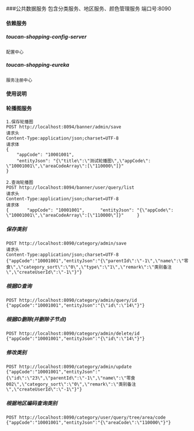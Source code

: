 ###公共数据服务
    包含分类服务、地区服务、颜色管理服务
    端口号:8090
    

#### 依赖服务

##### toucan-shopping-config-server

    配置中心
    
##### toucan-shopping-eureka
    
    服务注册中心


#### 使用说明
    
#### 轮播图服务

    1.保存轮播图
    POST http://localhost:8094/banner/admin/save
    请求头
    Content-Type:application/json;charset=UTF-8
    请求体
    {
    	"appCode": "10001001",
    	"entityJson": "{\"title\":\"测试轮播图\",\"appCode\": \"10001001\",\"areaCodeArray\":[\"110000\"]}"
    }
    
    2.查询轮播图
    POST http://localhost:8094/banner/user/query/list
    请求头
    Content-Type:application/json;charset=UTF-8
    请求体
    {     	"appCode": "10001001",     	"entityJson": "{\"appCode\": \"10001001\",\"areaCodeArray\":[\"110000\"]}"     }
    
##### 保存类别
    
    POST http://localhost:8090/category/admin/save
    请求头
    Content-Type:application/json;charset=UTF-8
    {"appCode":"10001001","entityJson":"{\"parentId\":\"-1\",\"name\":\"零食\",\"category_sort\":\"0\",\"type\":\"1\",\"remark\":\"类别备注\",\"createUserId\":\"-1\"}"}


##### 根据ID查询

    POST http://localhost:8090/category/admin/query/id
    {"appCode":"10001001","entityJson":"{\"id\":\"14\"}"}

##### 根据ID删除(并删除子节点)

    POST http://localhost:8090/category/admin/delete/id
    {"appCode":"10001001","entityJson":"{\"id\":\"14\"}"}
    
##### 修改类别

    POST http://localhost:8090/category/admin/update
    {"appCode":"10001001","entityJson":"{\"id\":\"23\",\"parentId\":\"-1\",\"name\":\"零食002\",\"category_sort\":\"0\",\"remark\":\"类别备注\",\"createUserId\":\"-1\"}"}
    
##### 根据地区编码查询类别
    
    POST http://localhost:8090/category/user/query/tree/area/code
    {"appCode":"10001001","entityJson":"{\"areaCode\":\"110000\"}"}

    


